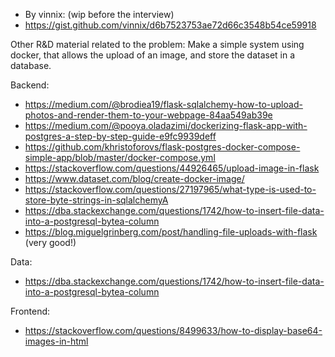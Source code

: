 

* By vinnix: (wip before the interview) 
* https://gist.github.com/vinnix/d6b7523753ae72d66c3548b54ce59918


Other R&D material related to the problem:
Make a simple system using docker, that allows the upload of an image, and store the dataset in a database. 

Backend:

* https://medium.com/@brodiea19/flask-sqlalchemy-how-to-upload-photos-and-render-them-to-your-webpage-84aa549ab39e
* https://medium.com/@pooya.oladazimi/dockerizing-flask-app-with-postgres-a-step-by-step-guide-e9fc9939deff
* https://github.com/khristoforovs/flask-postgres-docker-compose-simple-app/blob/master/docker-compose.yml
* https://stackoverflow.com/questions/44926465/upload-image-in-flask
* https://www.dataset.com/blog/create-docker-image/
* https://stackoverflow.com/questions/27197965/what-type-is-used-to-store-byte-strings-in-sqlalchemyA
* https://dba.stackexchange.com/questions/1742/how-to-insert-file-data-into-a-postgresql-bytea-column
* https://blog.miguelgrinberg.com/post/handling-file-uploads-with-flask (very good!)


Data:
*  https://dba.stackexchange.com/questions/1742/how-to-insert-file-data-into-a-postgresql-bytea-column


Frontend:

* https://stackoverflow.com/questions/8499633/how-to-display-base64-images-in-html
